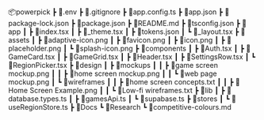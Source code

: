 📦powerpick
┣ 📜.env
┣ 📜.gitignore
┣ 📜app.config.ts
┣ 📜app.json
┣ 📜package-lock.json
┣ 📜package.json
┣ 📜README.md
┣ 📜tsconfig.json
┣ 📂app
┃ ┣ 📜index.tsx
┃ ┣ 📜_theme.tsx
┃ ┣ 📜tokens.json
┃ ┗ 📜_layout.tsx
┣ 📂assets
┃ ┣ 📜adaptive-icon.png
┃ ┣ 📜favicon.png
┃ ┣ 📜icon.png
┃ ┣ 📜placeholder.png
┃ ┗ 📜splash-icon.png
┣ 📂components
┃ ┣ 📜Auth.tsx
┃ ┣ 📜GameCard.tsx
┃ ┣ 📜GameGrid.tsx
┃ ┣ 📜Header.tsx
┃ ┣ 📜SettingsRow.tsx
┃ ┗ 📜RegionPicker.tsx
┣ 📂design
┃ ┣ 📂mockups
┃ ┃ ┣ 📜game screen mockup.png
┃ ┃ ┣ 📜home screen mockup.png
┃ ┃ ┗ 📜web page mockup.png
┃ ┗ 📂wireframes
┃ ┃ ┣ 📜home screen concepts.txt
┃ ┃ ┣ 📜Home Screen Example.png
┃ ┃ ┗ 📜Low-fi wireframes.txt
┣ 📂lib
┃ ┣ 📜database.types.ts
┃ ┣ 📜gamesApi.ts
┃ ┗ 📜supabase.ts
┣ 📂stores
┃ ┗ 📜useRegionStore.ts
┣ 📂Docs
  ┗ 📂Research
    ┗ 📜competitive-colours.md